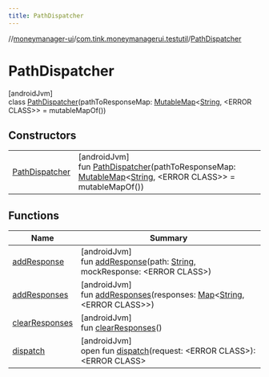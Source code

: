 ```yaml
---
title: PathDispatcher
---
```

//[moneymanager-ui](../../../index.html)/[com.tink.moneymanagerui.testutil](../index.html)/[PathDispatcher](index.html)



# PathDispatcher



[androidJvm]\
class [PathDispatcher](index.html)(pathToResponseMap: [MutableMap](https://kotlinlang.org/api/latest/jvm/stdlib/kotlin.collections/-mutable-map/index.html)&lt;[String](https://kotlinlang.org/api/latest/jvm/stdlib/kotlin/-string/index.html), &lt;ERROR CLASS&gt;&gt; = mutableMapOf())



## Constructors


| | |
|---|---|
| [PathDispatcher](-path-dispatcher.html) | [androidJvm]<br>fun [PathDispatcher](-path-dispatcher.html)(pathToResponseMap: [MutableMap](https://kotlinlang.org/api/latest/jvm/stdlib/kotlin.collections/-mutable-map/index.html)&lt;[String](https://kotlinlang.org/api/latest/jvm/stdlib/kotlin/-string/index.html), &lt;ERROR CLASS&gt;&gt; = mutableMapOf()) |


## Functions


| Name | Summary |
|---|---|
| [addResponse](add-response.html) | [androidJvm]<br>fun [addResponse](add-response.html)(path: [String](https://kotlinlang.org/api/latest/jvm/stdlib/kotlin/-string/index.html), mockResponse: &lt;ERROR CLASS&gt;) |
| [addResponses](add-responses.html) | [androidJvm]<br>fun [addResponses](add-responses.html)(responses: [Map](https://kotlinlang.org/api/latest/jvm/stdlib/kotlin.collections/-map/index.html)&lt;[String](https://kotlinlang.org/api/latest/jvm/stdlib/kotlin/-string/index.html), &lt;ERROR CLASS&gt;&gt;) |
| [clearResponses](clear-responses.html) | [androidJvm]<br>fun [clearResponses](clear-responses.html)() |
| [dispatch](dispatch.html) | [androidJvm]<br>open fun [dispatch](dispatch.html)(request: &lt;ERROR CLASS&gt;): &lt;ERROR CLASS&gt; |

